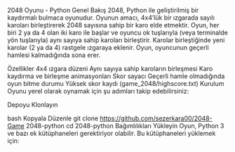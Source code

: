 2048 Oyunu - Python
Genel Bakış
2048, Python ile geliştirilmiş bir kaydırmalı bulmaca oyunudur. Oyunun amacı, 4x4’lük bir ızgarada sayılı karoları birleştirerek 2048 sayısına sahip bir karo elde etmektir. Oyun, her biri 2 ya da 4 olan iki karo ile başlar ve oyuncu ok tuşlarıyla (veya terminalde yön tuşlarıyla) aynı sayıya sahip karoları birleştirir. Karolar birleştiğinde yeni karolar (2 ya da 4) rastgele ızgaraya eklenir. Oyun, oyuncunun geçerli hamlesi kalmadığında sona erer.

Özellikler
4x4 ızgara düzeni
Aynı sayıya sahip karoların birleşmesi
Karo kaydırma ve birleşme animasyonları
Skor sayacı
Geçerli hamle olmadığında oyun bitme durumu
Yüksek skor kaydı (game_2048/highscore.txt)
Kurulum
Oyunu yerel olarak oynamak için şu adımları takip edebilirsiniz:

Depoyu Klonlayın

bash
Kopyala
Düzenle
git clone https://github.com/sezerkara00/2048-Game 2048-python
cd 2048-python
Bağımlılıkları Yükleyin Oyun, Python 3 ve bazı ek kütüphaneleri gerektiriyor olabilir. Bu kütüphaneleri yüklemek için:



